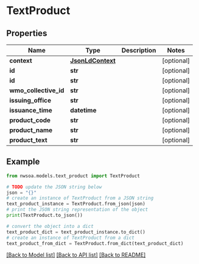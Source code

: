 # TextProduct


## Properties

Name | Type | Description | Notes
------------ | ------------- | ------------- | -------------
**context** | [**JsonLdContext**](JsonLdContext.md) |  | [optional] 
**id** | **str** |  | [optional] 
**id** | **str** |  | [optional] 
**wmo_collective_id** | **str** |  | [optional] 
**issuing_office** | **str** |  | [optional] 
**issuance_time** | **datetime** |  | [optional] 
**product_code** | **str** |  | [optional] 
**product_name** | **str** |  | [optional] 
**product_text** | **str** |  | [optional] 

## Example

```python
from nwsoa.models.text_product import TextProduct

# TODO update the JSON string below
json = "{}"
# create an instance of TextProduct from a JSON string
text_product_instance = TextProduct.from_json(json)
# print the JSON string representation of the object
print(TextProduct.to_json())

# convert the object into a dict
text_product_dict = text_product_instance.to_dict()
# create an instance of TextProduct from a dict
text_product_from_dict = TextProduct.from_dict(text_product_dict)
```
[[Back to Model list]](../README.md#documentation-for-models) [[Back to API list]](../README.md#documentation-for-api-endpoints) [[Back to README]](../README.md)



